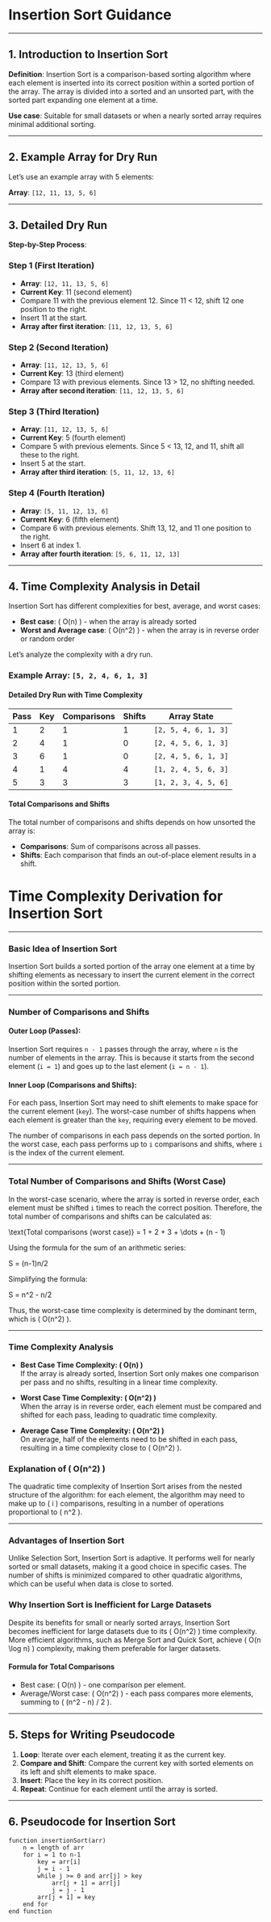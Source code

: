 # Insertion Sort Guidance

---

## 1. Introduction to Insertion Sort
**Definition**: Insertion Sort is a comparison-based sorting algorithm where each element is inserted into its correct position within a sorted portion of the array. The array is divided into a sorted and an unsorted part, with the sorted part expanding one element at a time.

**Use case**: Suitable for small datasets or when a nearly sorted array requires minimal additional sorting.

---

## 2. Example Array for Dry Run
Let’s use an example array with 5 elements:

**Array**: `[12, 11, 13, 5, 6]`

---

## 3. Detailed Dry Run

**Step-by-Step Process**:

### Step 1 (First Iteration)
- **Array**: `[12, 11, 13, 5, 6]`
- **Current Key**: 11 (second element)
- Compare 11 with the previous element 12. Since 11 < 12, shift 12 one position to the right.
- Insert 11 at the start.
- **Array after first iteration**: `[11, 12, 13, 5, 6]`

### Step 2 (Second Iteration)
- **Array**: `[11, 12, 13, 5, 6]`
- **Current Key**: 13 (third element)
- Compare 13 with previous elements. Since 13 > 12, no shifting needed.
- **Array after second iteration**: `[11, 12, 13, 5, 6]`

### Step 3 (Third Iteration)
- **Array**: `[11, 12, 13, 5, 6]`
- **Current Key**: 5 (fourth element)
- Compare 5 with previous elements. Since 5 < 13, 12, and 11, shift all these to the right.
- Insert 5 at the start.
- **Array after third iteration**: `[5, 11, 12, 13, 6]`

### Step 4 (Fourth Iteration)
- **Array**: `[5, 11, 12, 13, 6]`
- **Current Key**: 6 (fifth element)
- Compare 6 with previous elements. Shift 13, 12, and 11 one position to the right.
- Insert 6 at index 1.
- **Array after fourth iteration**: `[5, 6, 11, 12, 13]`

---

## 4. Time Complexity Analysis in Detail

Insertion Sort has different complexities for best, average, and worst cases:

- **Best case**: \( O(n) \) - when the array is already sorted
- **Worst and Average case**: \( O(n^2) \) - when the array is in reverse order or random order

Let’s analyze the complexity with a dry run.

### Example Array: `[5, 2, 4, 6, 1, 3]`

#### Detailed Dry Run with Time Complexity

| Pass | Key | Comparisons | Shifts | Array State                    |
|------|-----|-------------|--------|--------------------------------|
| 1    | 2   | 1           | 1      | `[2, 5, 4, 6, 1, 3]`           |
| 2    | 4   | 1           | 0      | `[2, 4, 5, 6, 1, 3]`           |
| 3    | 6   | 1           | 0      | `[2, 4, 5, 6, 1, 3]`           |
| 4    | 1   | 4           | 4      | `[1, 2, 4, 5, 6, 3]`           |
| 5    | 3   | 3           | 3      | `[1, 2, 3, 4, 5, 6]`           |

#### Total Comparisons and Shifts
The total number of comparisons and shifts depends on how unsorted the array is:

- **Comparisons**: Sum of comparisons across all passes.
- **Shifts**: Each comparison that finds an out-of-place element results in a shift.
# Time Complexity Derivation for Insertion Sort

---

### Basic Idea of Insertion Sort
Insertion Sort builds a sorted portion of the array one element at a time by shifting elements as necessary to insert the current element in the correct position within the sorted portion.

---

### Number of Comparisons and Shifts

#### Outer Loop (Passes):
Insertion Sort requires `n - 1` passes through the array, where `n` is the number of elements in the array. This is because it starts from the second element (`i = 1`) and goes up to the last element (`i = n - 1`).

#### Inner Loop (Comparisons and Shifts):
For each pass, Insertion Sort may need to shift elements to make space for the current element (`key`). The worst-case number of shifts happens when each element is greater than the `key`, requiring every element to be moved.

The number of comparisons in each pass depends on the sorted portion. In the worst case, each pass performs up to `i` comparisons and shifts, where `i` is the index of the current element.

---

### Total Number of Comparisons and Shifts (Worst Case)

In the worst-case scenario, where the array is sorted in reverse order, each element must be shifted `i` times to reach the correct position. Therefore, the total number of comparisons and shifts can be calculated as:


\text{Total comparisons (worst case)} = 1 + 2 + 3 + \dots + (n - 1)

Using the formula for the sum of an arithmetic series:

S = (n-1)n/2

Simplifying the formula:

S = n^2 - n/2


Thus, the worst-case time complexity is determined by the dominant term, which is \( O(n^2) \).

---

### Time Complexity Analysis

- **Best Case Time Complexity: \( O(n) \)**  
  If the array is already sorted, Insertion Sort only makes one comparison per pass and no shifts, resulting in a linear time complexity.

- **Worst Case Time Complexity: \( O(n^2) \)**  
  When the array is in reverse order, each element must be compared and shifted for each pass, leading to quadratic time complexity.

- **Average Case Time Complexity: \( O(n^2) \)**  
  On average, half of the elements need to be shifted in each pass, resulting in a time complexity close to \( O(n^2) \).

### Explanation of \( O(n^2) \)

The quadratic time complexity of Insertion Sort arises from the nested structure of the algorithm: for each element, the algorithm may need to make up to \( i \) comparisons, resulting in a number of operations proportional to \( n^2 \).

---

### Advantages of Insertion Sort

Unlike Selection Sort, Insertion Sort is adaptive. It performs well for nearly sorted or small datasets, making it a good choice in specific cases. The number of shifts is minimized compared to other quadratic algorithms, which can be useful when data is close to sorted.

### Why Insertion Sort is Inefficient for Large Datasets

Despite its benefits for small or nearly sorted arrays, Insertion Sort becomes inefficient for large datasets due to its \( O(n^2) \) time complexity. More efficient algorithms, such as Merge Sort and Quick Sort, achieve \( O(n \log n) \) complexity, making them preferable for larger datasets.


#### Formula for Total Comparisons
- Best case: \( O(n) \) - one comparison per element.
- Average/Worst case: \( O(n^2) \) - each pass compares more elements, summing to \( (n^2 - n) / 2 \).

---

## 5. Steps for Writing Pseudocode

1. **Loop**: Iterate over each element, treating it as the current key.
2. **Compare and Shift**: Compare the current key with sorted elements on its left and shift elements to make space.
3. **Insert**: Place the key in its correct position.
4. **Repeat**: Continue for each element until the array is sorted.

---

## 6. Pseudocode for Insertion Sort

```plaintext
function insertionSort(arr)
    n = length of arr
    for i = 1 to n-1
        key = arr[i]
        j = i - 1
        while j >= 0 and arr[j] > key
            arr[j + 1] = arr[j]
            j = j - 1
        arr[j + 1] = key
    end for
end function
